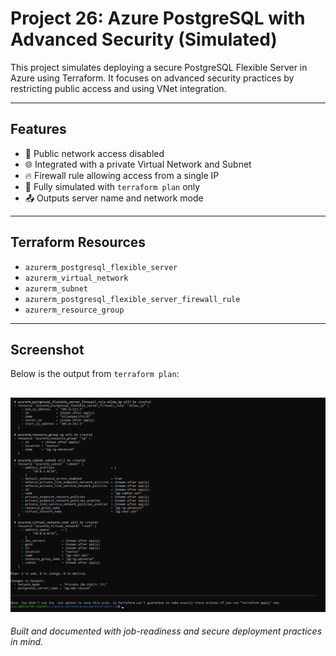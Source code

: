 
# Project 26: Azure PostgreSQL with Advanced Security (Simulated)

This project simulates deploying a secure PostgreSQL Flexible Server in Azure using Terraform. It focuses on advanced security practices by restricting public access and using VNet integration.

---

## Features

- 🚫 Public network access disabled
- 🌐 Integrated with a private Virtual Network and Subnet
- 🔥 Firewall rule allowing access from a single IP
- 🧪 Fully simulated with `terraform plan` only
- 📤 Outputs server name and network mode

---

## Terraform Resources

- `azurerm_postgresql_flexible_server`
- `azurerm_virtual_network`
- `azurerm_subnet`
- `azurerm_postgresql_flexible_server_firewall_rule`
- `azurerm_resource_group`

---

## Screenshot

Below is the output from `terraform plan`:

![Terraform Plan Output](https://raw.githubusercontent.com/ASolis2/azure-terraform-projects/project-26/project-26/screenshots/terraform-plan.png)
---

*Built and documented with job-readiness and secure deployment practices in mind.*

